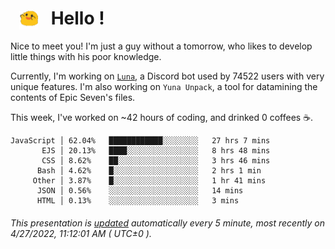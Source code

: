<h1>   <img src="./spoink.gif" style="vertical-align:middle;" width="30px">   Hello ! </h1>

Nice to meet you! I'm just a guy without a tomorrow, who likes to develop little things with his poor knowledge.

Currently, I'm working on <a href='https://github.com/Asgarrrr/Luna'>`Luna`</a>, a Discord bot used by 74522 users with very unique features. I'm also working on `Yuna Unpack`, a tool for datamining the contents of Epic Seven's files.

This week, I've worked on ~42 hours of coding, and drinked 0 coffees ☕.

```
JavaScript │ 62.04%   ████████████░░░░░░░░   27 hrs 7 mins
       EJS │ 20.13%   ████░░░░░░░░░░░░░░░░   8 hrs 48 mins
       CSS │ 8.62%    ██░░░░░░░░░░░░░░░░░░   3 hrs 46 mins
      Bash │ 4.62%    █░░░░░░░░░░░░░░░░░░░   2 hrs 1 min
     Other │ 3.87%    █░░░░░░░░░░░░░░░░░░░   1 hr 41 mins
      JSON │ 0.56%    ░░░░░░░░░░░░░░░░░░░░   14 mins
      HTML │ 0.13%    ░░░░░░░░░░░░░░░░░░░░   3 mins
```

###### This presentation is [updated](https://github.com/Asgarrrr) automatically every 5 minute, most recently on 4/27/2022, 11:12:01 AM ( UTC±0 ).